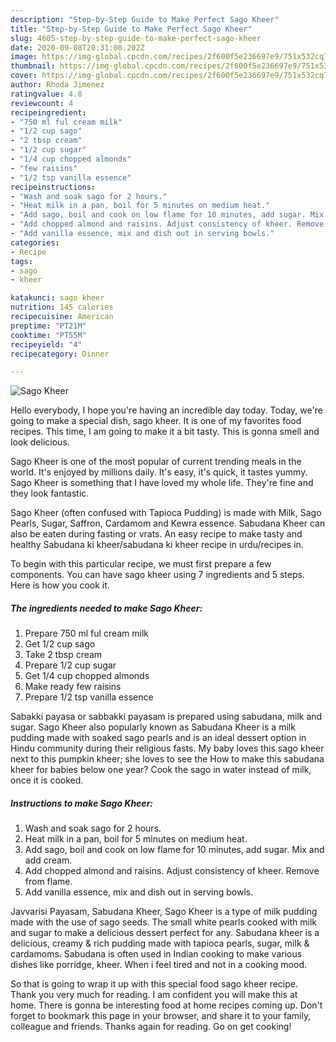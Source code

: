```yaml
---
description: "Step-by-Step Guide to Make Perfect Sago Kheer"
title: "Step-by-Step Guide to Make Perfect Sago Kheer"
slug: 4605-step-by-step-guide-to-make-perfect-sago-kheer
date: 2020-09-08T20:31:08.202Z
image: https://img-global.cpcdn.com/recipes/2f600f5e236697e9/751x532cq70/sago-kheer-recipe-main-photo.jpg
thumbnail: https://img-global.cpcdn.com/recipes/2f600f5e236697e9/751x532cq70/sago-kheer-recipe-main-photo.jpg
cover: https://img-global.cpcdn.com/recipes/2f600f5e236697e9/751x532cq70/sago-kheer-recipe-main-photo.jpg
author: Rhoda Jimenez
ratingvalue: 4.8
reviewcount: 4
recipeingredient:
- "750 ml ful cream milk"
- "1/2 cup sago"
- "2 tbsp cream"
- "1/2 cup sugar"
- "1/4 cup chopped almonds"
- "few raisins"
- "1/2 tsp vanilla essence"
recipeinstructions:
- "Wash and soak sago for 2 hours."
- "Heat milk in a pan, boil for 5 minutes on medium heat."
- "Add sago, boil and cook on low flame for 10 minutes, add sugar. Mix and add cream."
- "Add chopped almond and raisins. Adjust consistency of kheer. Remove from flame."
- "Add vanilla essence, mix and dish out in serving bowls."
categories:
- Recipe
tags:
- sago
- kheer

katakunci: sago kheer 
nutrition: 145 calories
recipecuisine: American
preptime: "PT21M"
cooktime: "PT55M"
recipeyield: "4"
recipecategory: Dinner

---
```



![Sago Kheer](https://img-global.cpcdn.com/recipes/2f600f5e236697e9/751x532cq70/sago-kheer-recipe-main-photo.jpg)

Hello everybody, I hope you're having an incredible day today. Today, we're going to make a special dish, sago kheer. It is one of my favorites food recipes. This time, I am going to make it a bit tasty. This is gonna smell and look delicious.

Sago Kheer is one of the most popular of current trending meals in the world. It's enjoyed by millions daily. It's easy, it's quick, it tastes yummy. Sago Kheer is something that I have loved my whole life. They're fine and they look fantastic.

Sago Kheer (often confused with Tapioca Pudding) is made with Milk, Sago Pearls, Sugar, Saffron, Cardamom and Kewra essence. Sabudana Kheer can also be eaten during fasting or vrats. An easy recipe to make tasty and healthy Sabudana ki kheer/sabudana ki kheer recipe in urdu/recipes in.


To begin with this particular recipe, we must first prepare a few components. You can have sago kheer using 7 ingredients and 5 steps. Here is how you cook it.

<!--inarticleads1-->

##### The ingredients needed to make Sago Kheer:

1. Prepare 750 ml ful cream milk
1. Get 1/2 cup sago
1. Take 2 tbsp cream
1. Prepare 1/2 cup sugar
1. Get 1/4 cup chopped almonds
1. Make ready few raisins
1. Prepare 1/2 tsp vanilla essence


Sabakki payasa or sabbakki payasam is prepared using sabudana, milk and sugar. Sago Kheer also popularly known as Sabudana Kheer is a milk pudding made with soaked sago pearls and is an ideal dessert option in Hindu community during their religious fasts. My baby loves this sago kheer next to this pumpkin kheer; she loves to see the How to make this sabudana kheer for babies below one year? Cook the sago in water instead of milk, once it is cooked. 

<!--inarticleads2-->

##### Instructions to make Sago Kheer:

1. Wash and soak sago for 2 hours.
1. Heat milk in a pan, boil for 5 minutes on medium heat.
1. Add sago, boil and cook on low flame for 10 minutes, add sugar. Mix and add cream.
1. Add chopped almond and raisins. Adjust consistency of kheer. Remove from flame.
1. Add vanilla essence, mix and dish out in serving bowls.


Javvarisi Payasam, Sabudana Kheer, Sago Kheer is a type of milk pudding made with the use of sago seeds. The small white pearls cooked with milk and sugar to make a delicious dessert perfect for any. Sabudana kheer is a delicious, creamy &amp; rich pudding made with tapioca pearls, sugar, milk &amp; cardamoms. Sabudana is often used in Indian cooking to make various dishes like porridge, kheer. When i feel tired and not in a cooking mood. 

So that is going to wrap it up with this special food sago kheer recipe. Thank you very much for reading. I am confident you will make this at home. There is gonna be interesting food at home recipes coming up. Don't forget to bookmark this page in your browser, and share it to your family, colleague and friends. Thanks again for reading. Go on get cooking!

